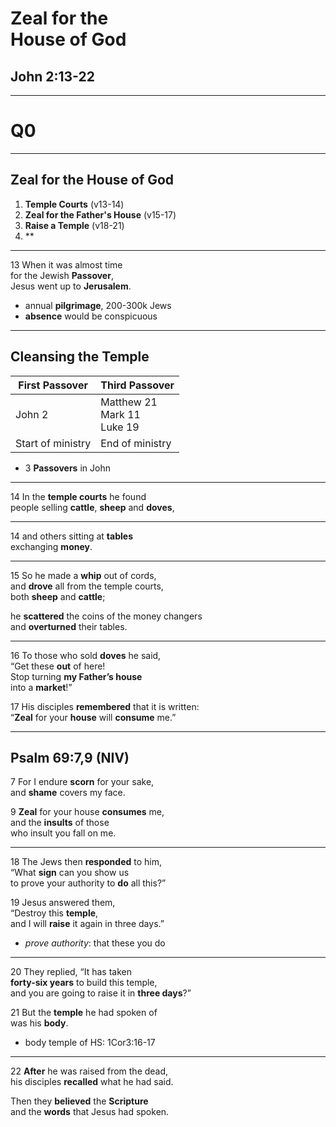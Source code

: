 <!-- .slide: data-background-image="https://sermons.seanho.com/img/bg/unsplash-Jztmx9yqjBw-stars.jpg" -->
# Zeal for the <br/> House of God
## John 2:13-22

>>>


---
<!-- .slide: data-background="white" -->
# Q0

---
## Zeal for the House of God
1. **Temple Courts** (v13-14)
2. **Zeal for the Father's House** (v15-17)
3. **Raise a Temple** (v18-21)
4. **

---
<span class="ref">13</span>
When it was almost time <br/>
for the Jewish **Passover**, <br/>
Jesus went up to **Jerusalem**.

>>>
+ annual **pilgrimage**, 200-300k Jews
+ **absence** would be conspicuous

---
## Cleansing the Temple
| First Passover | Third Passover |
|----------------|----------------|
| John 2         | Matthew 21 <br/> Mark 11 <br/> Luke 19 |
| Start of ministry | End of ministry |

>>>
+ 3 **Passovers** in John

---
<span class="ref">14</span>
In the **temple courts** he found <br/>
people selling **cattle**, **sheep** and **doves**,

---
<span class="ref">14</span>
and others sitting at **tables** <br/>
exchanging **money**.

---
<span class="ref">15</span>
So he made a **whip** out of cords, <br/>
and **drove** all from the temple courts, <br/>
both **sheep** and **cattle**;

he **scattered** the coins of the money changers <br/>
and **overturned** their tables.

---
<span class="ref">16</span>
To those who sold **doves** he said, <br/>
“Get these **out** of here! <br/>
Stop turning **my Father’s house** <br/>
into a **market**!”

<span class="ref">17</span>
His disciples **remembered** that it is written: <br/>
“**Zeal** for your **house** will **consume** me.”

---
## Psalm 69:7,9 <span class="ref">(NIV)</span>

<span class="ref">7</span>
For I endure **scorn** for your sake, <br/>
and **shame** covers my face.

<span class="ref">9</span>
**Zeal** for your house **consumes** me, <br/>
and the **insults** of those <br/>
who insult you fall on me.

---
<span class="ref">18</span>
The Jews then **responded** to him, <br/>
“What **sign** can you show us <br/>
to prove your authority to **do** all this?”

<span class="ref">19</span>
Jesus answered them, <br/>
“Destroy this **temple**, <br/>
and I will **raise** it again in three days.”

>>>
+ *prove authority*: that these you do

---
<span class="ref">20</span>
They replied, “It has taken <br/>
**forty-six years** to build this temple, <br/>
and you are going to raise it in **three days**?”

<span class="ref">21</span>
But the **temple** he had spoken of <br/>
was his **body**.

>>>
+ body temple of HS: 1Cor3:16-17

---
<span class="ref">22</span>
**After** he was raised from the dead, <br/>
his disciples **recalled** what he had said.

Then they **believed** the **Scripture** <br/>
and the **words** that Jesus had spoken.

